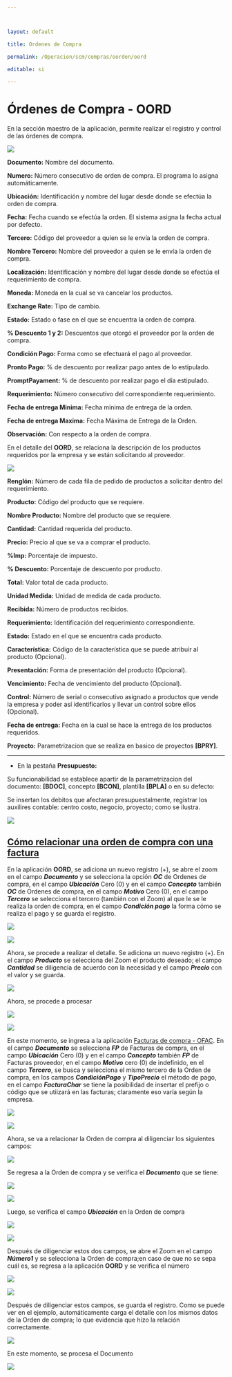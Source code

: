 ```yaml
---



layout: default

title: Ordenes de Compra

permalink: /Operacion/scm/compras/oorden/oord

editable: si

---
```




# Órdenes de Compra - OORD



En la sección maestro de la aplicación, permite realizar el registro y control de las órdenes de compra.  



![](oord1.png)



**Documento:** Nombre del documento.  

**Numero:** Número consecutivo de orden de compra. El programa lo asigna automáticamente.  

**Ubicación:** Identificación y nombre del lugar desde donde se efectúa la orden de compra.  

**Fecha:** Fecha cuando se efectúa la orden. El sistema asigna la fecha actual por defecto.  

**Tercero:** Código del proveedor a quien se le envía la orden de compra.  

**Nombre Tercero:** Nombre del proveedor a quien se le envía la orden de compra.  

**Localización:** Identificación y nombre del lugar desde donde se efectúa el requerimiento de compra.  

**Moneda:** Moneda en la cual se va cancelar los productos.  

**Exchange Rate:** Tipo de cambio.  

**Estado:** Estado o fase en el que se encuentra la orden de compra.  

**% Descuento 1 y 2:** Descuentos que otorgó el proveedor por la orden de compra.  

**Condición Pago:** Forma como se efectuará el pago al proveedor.  

**Pronto Pago:** % de descuento por realizar pago antes de lo estipulado.  

**PromptPayament:** % de descuento por realizar pago el día estipulado.  

**Requerimiento:** Número consecutivo del correspondiente requerimiento.  

**Fecha de entrega Minima:** Fecha minima de entrega de la orden.  

**Fecha de entrega Maxima:** Fecha Máxima de Entrega de la Orden.  

**Observación:** Con respecto a la orden de compra.  



En el detalle del **OORD**, se relaciona la descripción de los productos requeridos por la empresa y se están solicitando al proveedor.  



![](oord2.png)



**Renglón:** Número de cada fila de pedido de productos a solicitar dentro del requerimiento.  

**Producto:** Código del producto que se requiere.  

**Nombre Producto:** Nombre del producto que se requiere.  

**Cantidad:** Cantidad requerida del producto.  

**Precio:** Precio al que se va a comprar el producto.  

**%Imp:** Porcentaje de impuesto.  

**% Descuento:** Porcentaje de descuento por producto.  

**Total:** Valor total de cada producto.  

**Unidad Medida:** Unidad de medida de cada producto.  

**Recibida:** Número de productos recibidos.  

**Requerimiento:** Identificación del requerimiento correspondiente.  

**Estado:**	Estado en el que se encuentra cada producto.  

**Característica:** Código de la característica que se puede atribuir al producto (Opcional).  

**Presentación:** Forma de presentación del producto (Opcional).  

**Vencimiento:** Fecha de vencimiento del producto (Opcional).  

**Control:**	Número de serial o consecutivo asignado a productos que vende la empresa y poder así identificarlos y llevar un control sobre ellos (Opcional).  

**Fecha de entrega:** Fecha en la cual se hace la entrega de los productos requeridos.  

**Proyecto:** Parametrizacion que se realiza en basico de proyectos **[BPRY]**.  


******
* En la pestaña **Presupuesto:**  

 Su funcionabilidad se establece apartir de la parametrizacion del documento: **[BDOC]**, concepto **[BCON]**, plantilla **[BPLA]** o en su defecto: 

 Se insertan los debitos que afectaran presupuestalmente, registrar los auxilires contable: centro costo, negocio, proyecto; como se ilustra.  

 

 ![](oord3.png)  
 
 
## [Cómo relacionar una orden de compra con una factura](http://docs.oasiscom.com/Operacion/scm/compras/oorden/oord#cómo-relacionar-una-orden-de-compra-con-una-factura)  
 
 En la aplicación **OORD**, se adiciona un nuevo registro (+), se abre el zoom en el campo **_Documento_** y se selecciona la opción **_OC_** de Ordenes de compra, en el campo **_Ubicación_** Cero (0) y en el campo **_Concepto_** también **_OC_** de Ordenes de compra, en el campo **_Motivo_** Cero (0), en el campo **_Tercero_** se selecciona el tercero (también con el Zoom) al que le se le realiza la orden de compra, en el campo **_Condición pago_** la forma cómo se realiza el pago y se guarda el registro.  
 
 
![](oord4.png)  

![](oord5.png)  


Ahora, se procede a realizar el detalle.  Se adiciona un nuevo registro (+).  En el campo **_Producto_** se selecciona del Zoom el producto deseado; el campo **_Cantidad_** se diligencia de acuerdo con la necesidad y el campo **_Precio_** con el valor y se guarda.  


![](oord6.png)  

Ahora, se procede a procesar  

![](oord7.png)  

![](oord8.png)  

En este momento, se ingresa a la aplicación [Facturas de compra - OFAC](http://docs.oasiscom.com/Operacion/scm/compras/ofactura/ofac).  En el campo **_Documento_** se selecciona **_FP_** de Facturas de compra, en el campo **_Ubicación_** Cero (0) y en el campo **_Concepto_** también **_FP_** de Facturas proveedor, en el campo **_Motivo_** cero (0) de indefinido, en el campo **_Tercero_**, se busca y selecciona el mismo tercero de la Orden de compra, en los campos **_CondiciónPago_** y **_TipoPrecio_** el método de pago, en el campo **_FacturaChar_** se tiene la posibilidad de insertar el prefijo o código que se utiizará en las facturas; claramente eso varía según la empresa.  

![](oord9.png)  

![](oord10.png)

Ahora, se va a relacionar la Orden de compra al diligenciar los siguientes campos:  

![](oord11.png)  

Se regresa a la Orden de compra y se verifica el **_Documento_** que se tiene:  

![](oord12.png)  

![](oord13.png)

Luego, se verifica el campo **_Ubicación_** en la Orden de compra  

![](oord14.png)  

![](oord15.png)

Después de diligenciar estos dos campos, se abre el Zoom en el campo **_Número1_** y se selecciona la Orden de compra;en caso de que no se sepa cuál es, se regresa a la aplicación **OORD** y se verifica el número  

![](oord16.png)  

![](oord17.png)

Después de diligenciar estos campos, se guarda el registro.  Como se puede ver en el ejemplo, automáticamente carga el detalle con los mismos datos de la Orden de compra; lo que evidencia que hizo la relación correctamente.  

![](oord18.png)  

En este momento, se procesa el Documento


![](oord19.png)





















